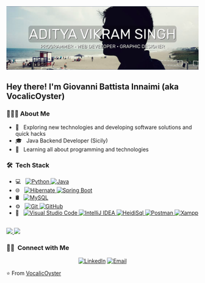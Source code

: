 <img src="https://raw.githubusercontent.com/AVS1508/AVS1508/master/assets/Aditya%20Vikram%20Singh%20Banner.png">

<h2> Hey there! I'm Giovanni Battista Innaimi (aka VocalicOyster)</h2>

<h3> 👨🏻‍💻 About Me </h3>

- 🤔 &nbsp; Exploring new technologies and developing software solutions and quick hacks
- 🎓 &nbsp; Java Backend Developer (Sicily)
- 🌱 &nbsp; Learning all about programming and technologies

<h3> 🛠 &nbsp;Tech Stack</h3>

- 💻 &nbsp;
  <a href="https://www.python.org" target="_blank">
    <img src="https://img.shields.io/badge/-Python-333333?style=flat&logo=python" alt="Python">
  </a>
  <a href="https://www.oracle.com/java/" target="_blank">
    <img src="https://img.shields.io/badge/JAVA-gray?logo=stackedit&logoColor=black" alt="Java">
  </a>
- 🌐 &nbsp;
   <a href="https://hibernate.org/" target="_blank">
    <img src="https://img.shields.io/badge/-Hibernate-333333?style=flat&logo=hibernate" alt="Hibernate">
  </a>
  <a href="https://spring.io/projects/spring-boot" target="_blank">
    <img src="https://img.shields.io/badge/Spring_Boot-gray?logo=springboot&logoColor=white" alt="Spring Boot">
  </a>
- 🛢 &nbsp;
  <a href="https://www.mysql.com/" target="_blank">
    <img src="https://img.shields.io/badge/-MySQL-333333?style=flat&logo=mysql" alt="MySQL">
  </a>
- ⚙️ &nbsp;
  <a href="https://git-scm.com/" target="_blank">
    <img src="https://img.shields.io/badge/-Git-333333?style=flat&logo=git" alt="Git">
  </a>
  <a href="https://github.com/" target="_blank">
    <img src="https://img.shields.io/badge/-GitHub-333333?style=flat&logo=github" alt="GitHub">
  </a>
- 🔧 &nbsp;
  <a href="https://code.visualstudio.com/" target="_blank">
    <img src="https://img.shields.io/badge/-Visual%20Studio%20Code-333333?style=flat&logo=visual-studio-code&logoColor=007ACC" alt="Visual Studio Code">
  </a>
  <a href="https://www.jetbrains.com/idea/" target="_blank">
    <img src="https://img.shields.io/badge/IntelliJ_IDEA-gray?logo=intellijidea&logoColor=white" alt="IntelliJ IDEA">
  </a>
  <a href="https://www.heidisql.com/" target="_blank">
    <img src="https://img.shields.io/badge/HeidiSql-gray?logo=mysql&logoColor=white" alt="HeidiSql">
  </a>
  <a href="https://www.postman.com/" target="_blank">
    <img src="https://img.shields.io/badge/Postman-gray?logo=postman&logoColor=white" alt="Postman">
  </a>
  <a href="https://www.apachefriends.org/index.html" target="_blank">
    <img src="https://img.shields.io/badge/Xampp-gray?logo=xampp&logoColor=white" alt="Xampp">
  </a>

<br/>

<a href="https://github.com/VocalicOyster">
  <img height="180em" src="https://github-readme-stats.vercel.app/api?username=VocalicOyster&theme=buefy&show_icons=true" />
  <img height="180em" src="https://github-readme-stats.vercel.app/api/top-langs/?username=VocalicOyster&theme=buefy&layout=compact" />
</a>

<br/>

<h3> 🤝🏻 &nbsp;Connect with Me </h3>

<p align="center">
<a href="https://www.linkedin.com/in/giovanni-innaimi/"><img alt="LinkedIn" src="https://img.shields.io/badge/LinkedIn-Giovanni_Battista%20Innaimi%20-blue?style=flat-square&logo=linkedin"></a>
<a href="mailto:giovanni.innaimi@protonmail.com"><img alt="Email" src="https://img.shields.io/badge/Email-giovanni.innaimi@protonmail.com-blue?style=flat-square&logo=protonmail"></a>
</p>

⭐️ From [VocalicOyster](https://github.com/VocalicOyster)
